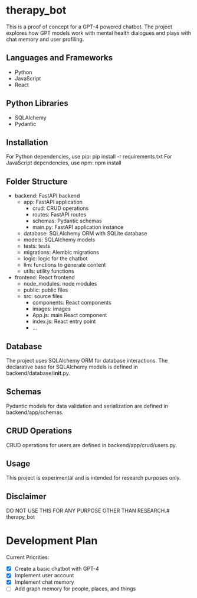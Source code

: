 # therapy_bot
This is a proof of concept for a GPT-4 powered chatbot. The project explores how GPT models work with mental health dialogues and plays with chat memory and user profiling.

## Languages and Frameworks
- Python
- JavaScript
- React

## Python Libraries
- SQLAlchemy
- Pydantic

## Installation
For Python dependencies, use pip:
pip install -r requirements.txt
For JavaScript dependencies, use npm:
npm install

## Folder Structure
- backend: FastAPI backend
    - app: FastAPI application
        - crud: CRUD operations
        - routes: FastAPI routes
        - schemas: Pydantic schemas
        - main.py: FastAPI application instance
    - database: SQLAlchemy ORM with SQLite database
    - models: SQLAlchemy models
    - tests: tests
    - migrations: Alembic migrations
    - logic: logic for the chatbot
    - llm: functions to generate content
    - utils: utility functions
- frontend: React frontend
  - node_modules: node modules 
  - public: public files
  - src: source files
    - components: React components
    - images: images
    - App.js: main React component
    - index.js: React entry point
    - ...

## Database
The project uses SQLAlchemy ORM for database interactions. The declarative base for SQLAlchemy models is defined in backend/database/__init__.py.

## Schemas
Pydantic models for data validation and serialization are defined in backend/app/schemas.

## CRUD Operations
CRUD operations for users are defined in backend/app/crud/users.py.

## Usage
This project is experimental and is intended for research purposes only.

## Disclaimer
DO NOT USE THIS FOR ANY PURPOSE OTHER THAN RESEARCH.# therapy_bot

# Development Plan

Current Priorities:
- [X] Create a basic chatbot with GPT-4
- [X] Implement user account
- [X] Implement chat memory
- [ ] Add graph memory for people, places, and things